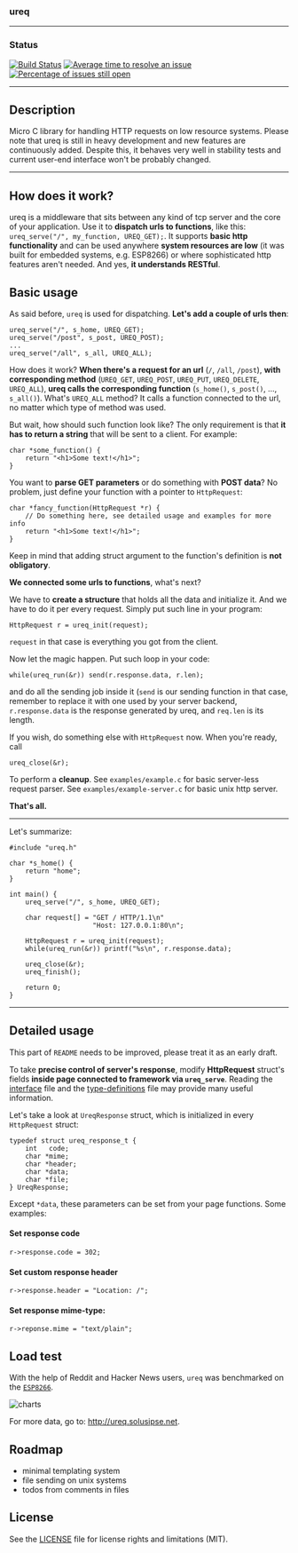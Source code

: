 ### ureq

--------

### Status
[![Build Status](https://travis-ci.org/solusipse/ureq.svg?branch=master)](https://travis-ci.org/solusipse/ureq)
[![Average time to resolve an issue](http://isitmaintained.com/badge/resolution/solusipse/ureq.svg)](http://isitmaintained.com/project/solusipse/ureq "Average time to resolve an issue")
[![Percentage of issues still open](http://isitmaintained.com/badge/open/solusipse/ureq.svg)](http://isitmaintained.com/project/solusipse/ureq "Percentage of issues still open")

-------------------------------------------------------------------------------

## Description

Micro C library for handling HTTP requests on low resource systems. Please note that ureq is still in heavy development and new features are continuously added. Despite this, it behaves very well in stability tests and current user-end interface won't be probably changed.

-------------------------------------------------------------------------------

## How does it work?

ureq is a middleware that sits between any kind of tcp server and the core of your application. Use it to **dispatch urls to functions**, like this: `ureq_serve("/", my_function, UREQ_GET);`. It supports **basic http functionality** and can be used anywhere **system resources are low** (it was built for embedded systems, e.g. ESP8266) or where sophisticated http features aren't needed. And yes, **it understands RESTful**.

## Basic usage

As said before, `ureq` is used for dispatching. **Let's add a couple of urls then**:
```
ureq_serve("/", s_home, UREQ_GET);
ureq_serve("/post", s_post, UREQ_POST);
...
ureq_serve("/all", s_all, UREQ_ALL);

```
How does it work? **When there's a request for an url** (`/`, `/all`, `/post`), **with corresponding method** (`UREQ_GET`, `UREQ_POST`, `UREQ_PUT`, `UREQ_DELETE`,  `UREQ_ALL`), **ureq calls the corresponding function** (`s_home()`, `s_post()`, ...,  `s_all()`). What's `UREQ_ALL` method? It calls a function connected to the url, no matter which type of method was used.

But wait, how should such function look like? The only requirement is that **it has to return a string** that will be sent to a client. For example:

```
char *some_function() {
    return "<h1>Some text!</h1>";
}
```

You want to **parse GET parameters** or do something with **POST data**? No problem, just define your function with a pointer to `HttpRequest`:

```
char *fancy_function(HttpRequest *r) {
    // Do something here, see detailed usage and examples for more info
    return "<h1>Some text!</h1>";
}
```

Keep in mind that adding struct argument to the function's definition is **not obligatory**.

**We connected some urls to functions**, what's next?

We have to **create a structure** that holds all the data and initialize it. And we have to do it per every request. Simply put such line in your program:
```
HttpRequest r = ureq_init(request);
```
`request` in that case is everything you got from the client.

Now let the magic happen. Put such loop in your code:
```
while(ureq_run(&r)) send(r.response.data, r.len);
```
and do all the sending job inside it (`send` is our sending function in that case, remember to replace it with one used by your server backend, `r.response.data` is the response generated by ureq, and `req.len` is its length.

If you wish, do something else with `HttpRequest` now. When you're ready, call
```
ureq_close(&r);
```
To perform a **cleanup**. See `examples/example.c` for basic server-less request parser. See `examples/example-server.c` for basic unix http server.

**That's all.**

-------------------------------------------------------------------------------

Let's summarize:

```
#include "ureq.h"

char *s_home() {
    return "home";
}

int main() {
    ureq_serve("/", s_home, UREQ_GET);

    char request[] = "GET / HTTP/1.1\n"
                     "Host: 127.0.0.1:80\n";

    HttpRequest r = ureq_init(request);
    while(ureq_run(&r)) printf("%s\n", r.response.data);

    ureq_close(&r);
    ureq_finish();

    return 0;
}
```

-------------------------------------------------------------------------------

## Detailed usage
This part of `README` needs to be improved, please treat it as an early draft.

To take **precise control of server's response**, modify **HttpRequest** struct's fields **inside page connected to framework via `ureq_serve`**. Reading the [interface](./ureq.h) file and the [type-definitions](./include/ureq_http_types.h) file may provide many useful information.

Let's take a look at `UreqResponse` struct, which is initialized in every `HttpRequest` struct:

```
typedef struct ureq_response_t {
    int   code;
    char *mime;
    char *header;
    char *data;
    char *file;
} UreqResponse;
```

Except `*data`, these parameters can be set from your page functions. Some examples:

#### Set response code
```
r->response.code = 302;
```

#### Set custom response header
```
r->response.header = "Location: /";
```

#### Set response mime-type:
```
r->reponse.mime = "text/plain";
```

## Load test
With the help of Reddit and Hacker News users, `ureq` was benchmarked on the [`ESP8266`](http://i.imgur.com/3fyAXN0.jpg).

![charts](https://solusipse.net/varia/esp8266/esp8266stats.png)

For more data, go to: http://ureq.solusipse.net.

## Roadmap
- minimal templating system
- file sending on unix systems
- todos from comments in files

## License
See the [LICENSE](LICENSE) file for license rights and limitations (MIT).
